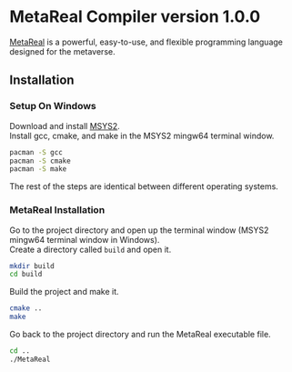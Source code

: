 # MetaReal Compiler version 1.0.0

[MetaReal](https://meta-real.github.io) is a powerful, easy-to-use, and flexible programming language designed for the metaverse.

## Installation

### Setup On Windows

Download and install [MSYS2](https://www.msys2.org). \
Install gcc, cmake, and make in the MSYS2 mingw64 terminal window.

```bash
pacman -S gcc
pacman -S cmake
pacman -S make
```

The rest of the steps are identical between different operating systems.

### MetaReal Installation

Go to the project directory and open up the terminal window (MSYS2 mingw64 terminal window in Windows). \
Create a directory called `build` and open it.

```bash
mkdir build
cd build
```

Build the project and make it.

```bash
cmake ..
make
```

Go back to the project directory and run the MetaReal executable file.

```bash
cd ..
./MetaReal
```
